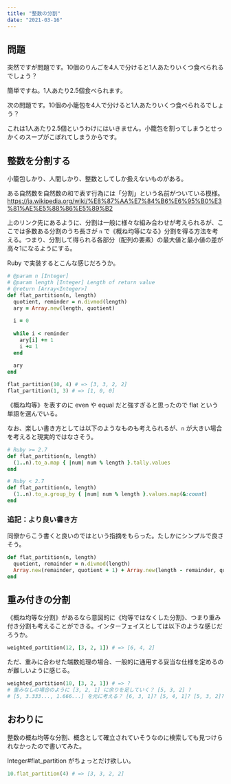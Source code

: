 ```yaml
---
title: "整数の分割"
date: "2021-03-16"
---
```


## 問題

突然ですが問題です。10個のりんごを4人で分けると1人あたりいくつ食べられるでしょう？

簡単ですね。1人あたり2.5個食べられます。

次の問題です。10個の小籠包を4人で分けると1人あたりいくつ食べられるでしょう？

これは1人あたり2.5個というわけにはいきません。小籠包を割ってしまうとせっかくのスープがこぼれてしまうからです。

## 整数を分割する

小籠包しかり、人間しかり、整数としてしか扱えないものがある。

ある自然数を自然数の和で表す行為には「分割」という名前がついている模様。
https://ja.wikipedia.org/wiki/%E8%87%AA%E7%84%B6%E6%95%B0%E3%81%AE%E5%88%86%E5%89%B2

上のリンク先にあるように、分割は一般に様々な組み合わせが考えられるが、ここでは多数ある分割のうち長さが `n` で《概ね均等になる》分割を得る方法を考える。つまり、分割して得られる各部分（配列の要素）の最大値と最小値の差が高々1になるようにする。

Ruby で実装するとこんな感じだろうか。

```ruby
# @param n [Integer]
# @param length [Integer] Length of return value
# @return [Array<Integer>]
def flat_partition(n, length)
  quotient, reminder = n.divmod(length)
  ary = Array.new(length, quotient)
  
  i = 0
  
  while i < reminder
    ary[i] += 1
    i += 1
  end
  
  ary
end

flat_partition(10, 4) # => [3, 3, 2, 2]
flat_partition(1, 3) # => [1, 0, 0]
```

《概ね均等》を表すのに even や equal だと強すぎると思ったので flat という単語を選んでいる。

なお、楽しい書き方としては以下のようなものも考えられるが、`n` が大きい場合を考えると現実的ではなさそう。

```ruby
# Ruby >= 2.7
def flat_partition(n, length)
  (1..n).to_a.map { |num| num % length }.tally.values
end

# Ruby < 2.7
def flat_partition(n, length)
  (1..n).to_a.group_by { |num| num % length }.values.map(&:count)
end
```

### 追記：より良い書き方

同僚からこう書くと良いのではという指摘をもらった。たしかにシンプルで良さそう。

```ruby
def flat_partition(n, length)
  quotient, remainder = n.divmod(length)
  Array.new(remainder, quotient + 1) + Array.new(length - remainder, quotient)
end
```

## 重み付きの分割

《概ね均等な分割》があるなら意図的に《均等ではなくした分割》、つまり重み付き分割も考えることができる。インターフェイスとしては以下のような感じだろうか。

```ruby
weighted_partition(12, [3, 2, 1]) # => [6, 4, 2]
```

ただ、重みに合わせた端数処理の場合、一般的に通用する妥当な仕様を定めるのが難しいように感じる。

```ruby
weighted_partition(10, [3, 2, 1]) # => ?
# 重みなしの場合のように [3, 2, 1] に余りを足していく？ [5, 3, 2] ?
# [5, 3.333..., 1.666...] を元に考える？ [6, 3, 1]? [5, 4, 1]? [5, 3, 2]?
```

## おわりに

整数の概ね均等な分割、概念として確立されていそうなのに検索しても見つけられなかったので書いてみた。

Integer#flat_partition がちょっとだけ欲しい。

```ruby
10.flat_partition(4) # => [3, 3, 2, 2]
```
